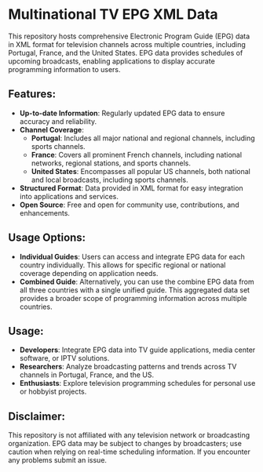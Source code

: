 # Multinational TV EPG XML Data

This repository hosts comprehensive Electronic Program Guide (EPG) data in XML format for television channels across multiple countries, including Portugal, France, and the United States. EPG data provides schedules of upcoming broadcasts, enabling applications to display accurate programming information to users.

## Features:
- **Up-to-date Information**: Regularly updated EPG data to ensure accuracy and reliability.
- **Channel Coverage**:
  - **Portugal**: Includes all major national and regional channels, including sports channels.
  - **France**: Covers all prominent French channels, including national networks, regional stations, and sports channels.
  - **United States**: Encompasses all popular US channels, both national and local broadcasts, including sports channels.
- **Structured Format**: Data provided in XML format for easy integration into applications and services.
- **Open Source**: Free and open for community use, contributions, and enhancements.

## Usage Options:
- **Individual Guides**: Users can access and integrate EPG data for each country individually. This allows for specific regional or national coverage depending on application needs.
- **Combined Guide**: Alternatively, you can use the combine EPG data from all three countries with a single unified guide. This aggregated data set provides a broader scope of programming information across multiple countries.

## Usage:
- **Developers**: Integrate EPG data into TV guide applications, media center software, or IPTV solutions.
- **Researchers**: Analyze broadcasting patterns and trends across TV channels in Portugal, France, and the US.
- **Enthusiasts**: Explore television programming schedules for personal use or hobbyist projects.

## Disclaimer:
This repository is not affiliated with any television network or broadcasting organization. EPG data may be subject to changes by broadcasters; use caution when relying on real-time scheduling information. If you encounter any problems submit an issue.




